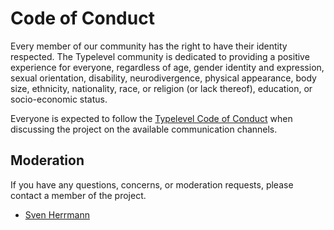 # Code of Conduct

Every member of our community has the right to have their identity respected. The Typelevel community is dedicated to providing a positive experience for everyone, regardless of age, gender identity and expression, sexual orientation, disability, neurodivergence, physical appearance, body size, ethnicity, nationality, race, or religion (or lack thereof), education, or socio-economic status.

Everyone is expected to follow the [Typelevel Code of Conduct] when discussing the project on the available communication channels.


## Moderation

If you have any questions, concerns, or moderation requests, please contact a member of the project.

- [Sven Herrmann](mailto:sven.herrmann@thatscalaguy.de)

[Typelevel Code of Conduct]: https://typelevel.org/code-of-conduct
